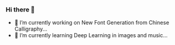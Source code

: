 ### Hi there 👋

* 🔭 I’m currently working on New Font Generation from Chinese Calligraphy...
* 🌱 I’m currently learning Deep Learning in images and music...

<!--
**lylee0/lylee0** is a ✨ _special_ ✨ repository because its `README.md` (this file) appears on your GitHub profile.

Here are some ideas to get you started:
